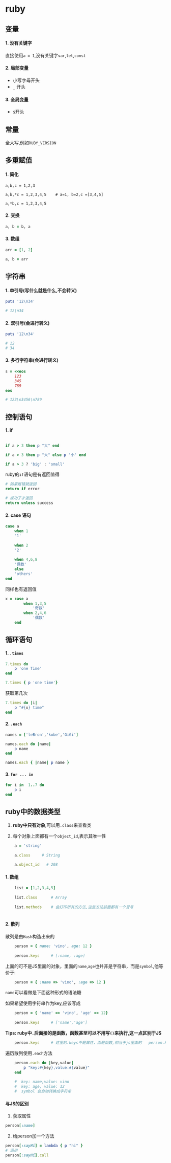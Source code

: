 # ruby

## 变量

#### 1. 没有关键字

直接使用`a = 1`,没有关键字`var`,`let`,`const`

#### 2. 局部变量

* 小写字母开头
* `_` 开头

#### 3. 全局变量

* `$`开头

## 常量

全大写,例如`RUBY_VERSION`

## 多重赋值

#### 1. 简化

```
a,b,c = 1,2,3

a,b,*c = 1,2,3,4,5    # a=1, b=2,c =[3,4,5]

a,*b,c = 1,2,3,4,5
```

#### 2. 交换

```ruby
a, b = b, a
```

#### 3. 数组

```ruby
arr = [1, 2]

a, b = arr
```

## 字符串

#### 1. 单引号(写什么就是什么,不会转义)

```ruby
puts '12\n34'

# 12\n34
```

#### 2. 双引号(会进行转义)

```ruby
puts '12\n34'

# 12
# 34
```

#### 3. 多行字符串(会进行转义)

```ruby
s = <<eos
    123
    345
    789
eos

# 123\n3456\n789
```

## 控制语句

#### 1. if

```ruby

if a > 3 then p "大" end

if a > 3 then p "大" else p '小' end 

if a > 3 ? 'big' : 'small'

```

ruby的`if`语句是有返回值得

```ruby
# 如果报错就返回
return if error

# 成功了才返回
return unless success
```

#### 2. case 语句

```ruby
case a 
    when 1 
    '1'
    
    when 2 
    '2'
    
    when 4,6,8 
    '偶数'
    else
    'others'
end
```

同样也有返回值

```ruby
x = case a
        when 1,3,5
            '奇数'
        when 2,4,6
            '偶数' 
    end
```

## 循环语句

#### 1.  `.times`

```ruby
7.times do 
    p 'one Time'
end

7.times { p 'one time'}
```

获取第几次

```ruby
7.times do |i|
    p "#{x} time"
end
```

#### 2. `.each`

```ruby
names = ['leBron','kobe','GiGi']

names.each do |name| 
    p name
end

names.each { |name| p name }
```

#### 3. `for ... in`

```ruby
for i in  1..7 do
    p i
end
```

## ruby中的数据类型

1. **ruby中只有对象**,可以用`.class`来查看类

2. 每个对象上面都有一个`object_id`,表示其唯一性

```ruby
    a = 'string'
    
    a.class     # String
    
    a.object_id   # 208
```

#### 1. 数组

```ruby
    list = [1,2,3,4,5]
    
    list.class      # Array
    
    list.methods    # 会打印所有的方法,这些方法前面都有一个冒号
    
```

#### 2. 散列

散列是由`Hash`构造出来的

```ruby
    person = { name: 'vino', age: 12 }
    
    person.keys     # [:name, :age]
```

上面的可不是JS里面的对象，里面的`name`,`age`也并非是字符串，而是`symbol`,他等价于:

```ruby
    person = { :name => 'vino', :age => 12 }
```

`name`可以看做是下面这种形式的语法糖

如果希望使用字符串作为key,应该写成

```ruby
    person = { 'name' => 'vino', 'age' => 12}
    
    person.keys     # ['name','age']
```

**Tips: ruby中`.`后面接的是函数，函数甚至可以不用写`()`来执行,这一点区别于JS**

```ruby 
    person.keys     # 这里的.keys不是属性，而是函数,相当于js里面的   person.keys()
```

遍历散列使用`.each`方法

```ruby
    person.each do |key,value|
        p "key:#{key},value:#{value}"
    end
    
    #  key: name,value: vino
    #  key: age, value: 12
    #  symbol 会自动转换成字符串
```

#### 与JS的区别

1. 获取属性

```ruby
person[:name]
```

2. 给person加一个方法

```ruby
person[:sayHi] = lambda { p "hi" }
# 调用
person[:sayHi].call
```